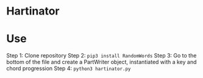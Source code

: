 # Hartinator
# Use
Step 1: Clone repository
Step 2: `pip3 install RandomWords`
Step 3: Go to the bottom of the file and create a PartWriter object, instantiated with a key and chord progression
Step 4: `python3 hartinator.py`